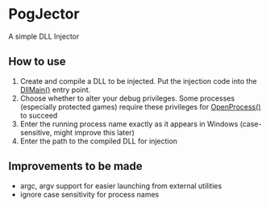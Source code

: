# PogJector
A simple DLL Injector

## How to use
1. Create and compile a DLL to be injected. Put the injection code into the [DllMain()](https://docs.microsoft.com/en-us/windows/win32/dlls/dllmain) entry point.
2. Choose whether to alter your debug privileges. Some processes (especially protected games) require these privileges for [OpenProcess()](https://docs.microsoft.com/en-us/windows/win32/api/processthreadsapi/nf-processthreadsapi-openprocess) to succeed
3. Enter the running process name exactly as it appears in Windows (case-sensitive, might improve this later)
4. Enter the path to the compiled DLL for injection

## Improvements to be made
* argc, argv support for easier launching from external utilities
* ignore case sensitivity for process names
